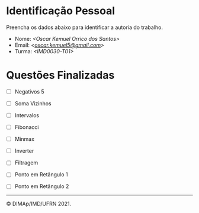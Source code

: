﻿# Identificação Pessoal

Preencha os dados abaixo para identificar a autoria do trabalho.

- Nome: *\<Oscar Kemuel Orrico dos Santos>*
- Email: *\<oscar.kemuel5@gmail.com>*
- Turma: *\<IMD0030-T01>*

# Questões Finalizadas

- [ ] Negativos 5
- [ ] Soma Vizinhos
- [ ] Intervalos
- [ ] Fibonacci
- [ ] Minmax
- [ ] Inverter
- [ ] Filtragem
- [ ] Ponto em Retângulo 1
- [ ] Ponto em Retângulo 2


--------
&copy; DIMAp/IMD/UFRN 2021.
